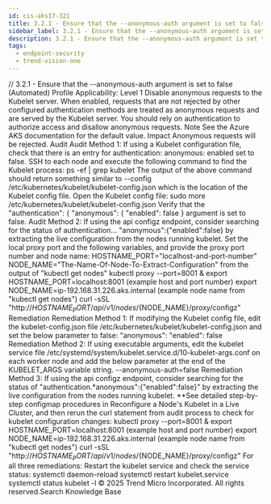 ```yaml
---
id: cis-aks17-321
title: 3.2.1 - Ensure that the --anonymous-auth argument is set to false (Automated)
sidebar_label: 3.2.1 - Ensure that the --anonymous-auth argument is set to false (Automated)
description: 3.2.1 - Ensure that the --anonymous-auth argument is set to false (Automated)
tags:
  - endpoint-security
  - trend-vision-one
---
```


/*<![CDATA[*/ $('#title').html($('meta[name=map-description]').attr('content')); /*]]>*/ 3.2.1 - Ensure that the --anonymous-auth argument is set to false (Automated) Profile Applicability: Level 1 Disable anonymous requests to the Kubelet server. When enabled, requests that are not rejected by other configured authentication methods are treated as anonymous requests and are served by the Kubelet server. You should rely on authentication to authorize access and disallow anonymous requests. Note See the Azure AKS documentation for the default value. Impact Anonymous requests will be rejected. Audit Audit Method 1: If using a Kubelet configuration file, check that there is an entry for authentication: anonymous: enabled set to false. SSH to each node and execute the following command to find the Kubelet process: ps -ef | grep kubelet The output of the above command should return something similar to --config /etc/kubernetes/kubelet/kubelet-config.json which is the location of the Kubelet config file. Open the Kubelet config file: sudo more /etc/kubernetes/kubelet/kubelet-config.json Verify that the "authentication": { "anonymous": { "enabled": false } argument is set to false. Audit Method 2: If using the api configz endpoint, consider searching for the status of authentication... "anonymous":{"enabled":false} by extracting the live configuration from the nodes running kubelet. Set the local proxy port and the following variables, and provide the proxy port number and node name: HOSTNAME_PORT="localhost-and-port-number" NODE_NAME="The-Name-Of-Node-To-Extract-Configuration" from the output of "kubectl get nodes" kubectl proxy --port=8001 & export HOSTNAME_PORT=localhost:8001 (example host and port number) export NODE_NAME=ip-192.168.31.226.aks.internal (example node name from "kubectl get nodes") curl -sSL "http://${HOSTNAME_PORT}/api/v1/nodes/${NODE_NAME}/proxy/configz" Remediation Remediation Method 1: If modifying the Kubelet config file, edit the kubelet-config.json file /etc/kubernetes/kubelet/kubelet-config.json and set the below parameter to false: "anonymous": "enabled": false Remediation Method 2: If using executable arguments, edit the kubelet service file /etc/systemd/system/kubelet.service.d/10-kubelet-args.conf on each worker node and add the below parameter at the end of the KUBELET_ARGS variable string. --anonymous-auth=false Remediation Method 3: If using the api configz endpoint, consider searching for the status of "authentication.*anonymous":{"enabled":false}" by extracting the live configuration from the nodes running kubelet. **See detailed step-by-step configmap procedures in Reconfigure a Node's Kubelet in a Live Cluster, and then rerun the curl statement from audit process to check for kubelet configuration changes: kubectl proxy --port=8001 & export HOSTNAME_PORT=localhost:8001 (example host and port number) export NODE_NAME=ip-192.168.31.226.aks.internal (example node name from "kubectl get nodes") curl -sSL "http://${HOSTNAME_PORT}/api/v1/nodes/${NODE_NAME}/proxy/configz" For all three remediations: Restart the kubelet service and check the service status: systemctl daemon-reload systemctl restart kubelet.service systemctl status kubelet -l © 2025 Trend Micro Incorporated. All rights reserved.Search Knowledge Base